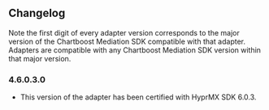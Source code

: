 ## Changelog

Note the first digit of every adapter version corresponds to the major version of the Chartboost Mediation SDK compatible with that adapter. 
Adapters are compatible with any Chartboost Mediation SDK version within that major version.

### 4.6.0.3.0
- This version of the adapter has been certified with HyprMX SDK 6.0.3.
